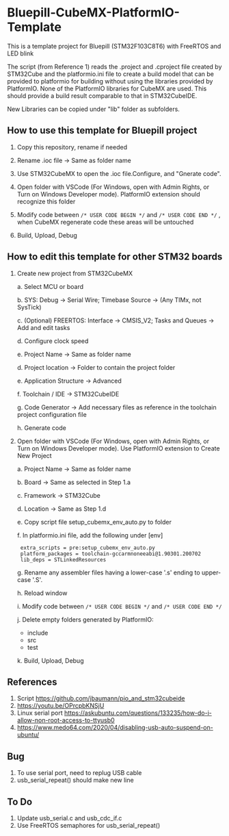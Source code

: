 # Bluepill-CubeMX-PlatformIO-Template

This is a template project for Bluepill (STM32F103C8T6) with FreeRTOS and LED blink

The script (from Reference 1) reads the .project and .cproject file created by STM32Cube and the platformio.ini file to create a build model that can be provided to platformio for building without using the libraries provided by PlatformIO. None of the PlatformIO libraries for CubeMX are used. This should provide a build result comparable to that in STM32CubeIDE.

New Libraries can be copied under "lib" folder as subfolders.

## How to use this template for Bluepill project

1. Copy this repository, rename if needed

2. Rename .ioc file -> Same as folder name

3. Use STM32CubeMX to open the .ioc file.Configure, and "Gnerate code".

4. Open folder with VSCode (For Windows, open with Admin Rights, or Turn on Windows Developer mode). PlatformIO extension should recognize this folder

5. Modify code between  `/* USER CODE BEGIN */` and `/* USER CODE END */` , when CubeMX regenerate code these areas will be untouched

6. Build, Upload, Debug

## How to edit this template for other STM32 boards

1. Create new project from STM32CubeMX

    a. Select MCU or board

    b. SYS: Debug -> Serial Wire; Timebase Source -> (Any TIMx, not SysTick)

    c. (Optional) FREERTOS: Interface -> CMSIS_V2; Tasks and Queues -> Add and edit tasks

    d. Configure clock speed

    e. Project Name -> Same as folder name

    d. Project location -> Folder to contain the project folder

    e. Application Structure -> Advanced

    f. Toolchain / IDE -> STM32CubeIDE

    g. Code Generator -> Add necessary files as reference in the toolchain project configuration file

    h. Generate code

2. Open folder with VSCode (For Windows, open with Admin Rights, or Turn on Windows Developer mode). Use PlatformIO extension to Create New Project

    a. Project Name -> Same as folder name

    b. Board -> Same as selected in Step 1.a

    c. Framework -> STM32Cube

    d. Location -> Same as Step 1.d

    e. Copy script file setup_cubemx_env_auto.py to folder

    f. In platformio.ini file, add the following under [env]

        extra_scripts = pre:setup_cubemx_env_auto.py
        platform_packages = toolchain-gccarmnoneeabi@1.90301.200702
        lib_deps = STLinkedResources

    g. Rename any assembler files having a lower-case '.s' ending to upper-case '.S'.

    h. Reload window

    i. Modify code between  `/* USER CODE BEGIN */` and `/* USER CODE END */`

    j. Delete empty folders generated by PlatformIO:
    - include
    - src
    - test

    k. Build, Upload, Debug

## References

1. Script <https://github.com/jbaumann/pio_and_stm32cubeide>
2. <https://youtu.be/OPrcpbKNSjU>
3. Linux serial port <https://askubuntu.com/questions/133235/how-do-i-allow-non-root-access-to-ttyusb0>
4. <https://www.medo64.com/2020/04/disabling-usb-auto-suspend-on-ubuntu/>

## Bug

1. To use serial port, need to replug USB cable
2. usb_serial_repeat() should make new line

## To Do

1. Update usb_serial.c and usb_cdc_if.c
2. Use FreeRTOS semaphores for usb_serial_repeat()
